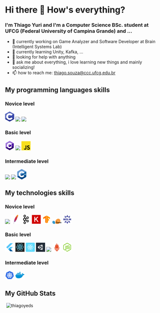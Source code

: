 # Hi there 👋 How's everything?

### I'm **Thiago Yuri** and I'm a Computer Science BSc. student at UFCG (Federal University of Campina Grande) and ...

- 🔭 currently working on Game Analyzer and Software Developer at Brain (Intelligent Systems Lab)
- 🌱 currently learning Unity, Kafka, ...
- 🤔 looking for help with anything
- 💬 ask me about everything, i love learning new things and mainly socializing!
- 📫 how to reach me: thiago.souza@ccc.ufcg.edu.br

## My programming languages skills

### Novice level
<a href="https://www.learn-c.org"><img src="./icons/languages/c.png" width="30px"></a>
<a href="https://www.r-project.org"><img src="./icons/languages/r.ico" width="30px"></a>
<a href="https://elixir-lang.org"><img src="./icons/languages/elixir.ico" width="30px"></a>

### Basic level
<a href="https://docs.microsoft.com/en-us/dotnet/csharp/"><img src="./icons/languages/c sharp.png" width="30px"></a>
<a href="https://golang.org"><img src="./icons/languages/golang.ico" width="30px"></a>
<a href="https://golang.org"><img src="./icons/languages/javascript.png" width="30px"></a>

### Intermediate level
<a href="https://www.oracle.com/java/"><img src="./icons/languages/java.ico" width="30px"></a>
<a href="https://www.python.org"><img src="./icons/languages/python.ico" width="30px"></a>
<a href="https://www.cplusplus.com"><img src="./icons/languages/c plus plus.png" width="30px"></a>


## My technologies skills

### Novice level
<a href="https://spring.io/projects/spring-boot"><img src="./icons/technologies/spring boot.ico" width="30px"></a>
<a href="https://www.apache.org"><img src="./icons/technologies/apache.png" width="30px"></a>
<a href="https://kafka.apache.org"><img src="./icons/technologies/kafka.png" width="30px"></a>
<a href="https://keras.io"><img src="./icons/technologies/keras.png" width="30px"></a>
<a href="https://www.tensorflow.org"><img src="./icons/technologies/tensorflow.png" width="30px"></a>
<a href="https://scikit-learn.org/stable/_static/scikit-learn-logo-small.png"><img src="./icons/technologies/scikit learn.png" width="30px"></a>
<a href=""><img src="./icons/technologies/helm.jpg" width="30px"></a>

### Basic level
<a href="https://flutter.dev"><img src="./icons/technologies/flutter.png" width="30px"></a>
<a href="https://reactjs.org"><img src="./icons/technologies/reactjs.png" width="30px"></a>
<a href="https://reactnative.dev"><img src="./icons/technologies/reactjs native.png" width="30px"></a>
<a href="https://unity.com"><img src="./icons/technologies/unity.png" width="30px"></a>
<a href="https://www.datadoghq.com"><img src="./icons/technologies/datadog.ico" width="30px"></a>
<a href="https://prometheus.io"><img src="./icons/technologies/prometheus.png" width="30px"></a>
<a href="https://nodejs.org"><img src="./icons/technologies/nodejs.png" width="30px"></a>

### Intermediate level
<a href="https://kubernetes.io"><img src="./icons/technologies/kubernetes.png" width="30px"></a>
<a href="https://www.docker.com"><img src="./icons/technologies/docker.png" width="30px"></a>

## My GitHub Stats

<p>&nbsp;<img align="center" src="https://github-readme-stats.vercel.app/api?username=thiagoyeds&show_icons=true" alt="thiagoyeds" /></p>